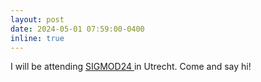 ```yaml
---
layout: post
date: 2024-05-01 07:59:00-0400
inline: true
---
```


I will be attending <a href= 'https://2024.sigmod.org/' > SIGMOD24 </a> in Utrecht. Come and say hi!